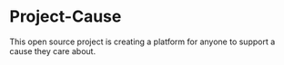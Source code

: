 # Project-Cause
This open source project is creating a platform for anyone to support a cause they care about.
